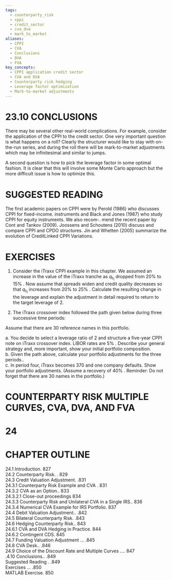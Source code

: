 ```yaml
---
tags:
  - counterparty_risk
  - cppi
  - credit_sector
  - cva_dva
  - mark_to_market
aliases:
  - CPPI
  - CVA
  - Conclusions
  - DVA
  - FVA
key_concepts:
  - CPPI application credit sector
  - CVA and DVA
  - Counterparty risk hedging
  - Leverage factor optimization
  - Mark-to-market adjustments
---
```


# 23.10 CONCLUSIONS  

There may be several other real-world complications. For example, consider the application of the CPPI to the credit sector. One very important question is what happens on a roll? Clearly the structurer would like to stay with on-the-run series, and during the roll there will be mark-to-market adjustments which may be infinitesimal and similar to jumps.  

A second question is how to pick the leverage factor in some optimal fashion. It is clear that this will involve some Monte Carlo approach but the more difficult issue is how to optimize this.  

# SUGGESTED READING  

The first academic papers on CPPI were by Perold (1986) who discusses CPPI for fixed-income. instruments and Black and Jones (1987) who study CPPI for equity instruments. We also recom-. mend the recent paper by Cont and Tankov (2009). Joossens and Schoutens (2010) discuss and compare CPPI and CPDO structures. Jin and Whetten (2005) summarize the evolution of CreditLinked CPPI Variations.  

# EXERCISES  

1. Consider the iTraxx CPPI example in this chapter. We assumed an increase in the value of the iTraxx tranche as $q_{t_{1}}$ dropped from $20\%$ to $15\%$ . Now assume that spreads widen and credit quality decreases so that $q_{t_{1}}$ increases from $20\%$ to $25\%$ . Calculate the resulting change in the leverage and explain the adjustment in detail required to return to the target leverage of 2.  

2. The iTraxx crossover index followed the path given below during three successive time periods:  

Assume that there are 30 reference names in this portfolio.  

a. You decide to select a leverage ratio of 2 and structure a five-year CPPI note on iTraxx crossover index. LIBOR rates are $5\%$ . Describe your general strategy and, more important, show your initial portfolio composition.   
b. Given the path above, calculate your portfolio adjustments for the three periods..   
c. In period four, iTraxx becomes 370 and one company defaults. Show your portfolio adjustments. (Assume a recovery of $40\%$ . Reminder: Do not forget that there are 30 names in the portfolio.)  

# COUNTERPARTY RISK MULTIPLE CURVES, CVA, DVA, AND FVA  

# 24  

# CHAPTER OUTLINE  

24.1 Introduction. 827   
24.2 Counterparty Risk. . 829   
24.3 Credit Valuation Adjustment. .831   
24.3.1 Counterparty Risk Example and CVA . 831   
24.3.2 CVA as an Option.. 833   
24.3.2.1 Close-out proceedings 834   
24.3.3 Counterparty Risk and Unilateral CVA in a Single IRS.. 836   
24.3.4 Numerical CVA Example for IRS Portfolio. 837   
24.4 Debit Valuation Adjustment.. .842   
24.5 Bilateral Counterparty Risk. .843   
24.6 Hedging Counterparty Risk.. 843   
24.6.1 CVA and DVA Hedging in Practice. 844   
24.6.2 Contingent CDS. 845   
24.7 Funding Valuation Adjustment ... .845   
24.8 CVA Desk.. .846   
24.9 Choice of the Discount Rate and Multiple Curves .... 847   
.4.10 Conclusions.. .849   
Suggested Reading . .849   
Exercises ... .850   
MATLAB Exercise. 850  
